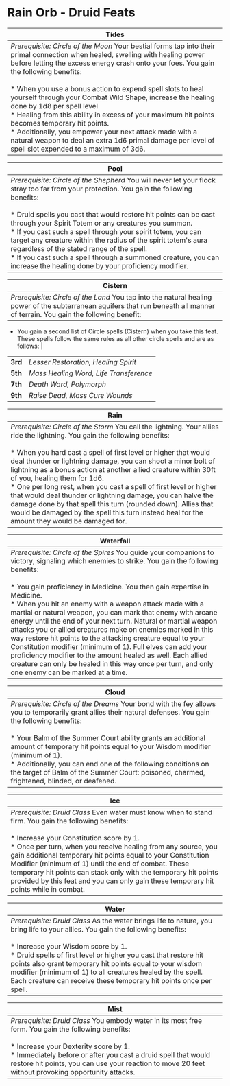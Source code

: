 Rain Orb - Druid Feats
======================

| Tides |
| --- |
| _Prerequisite: Circle of the Moon_  Your bestial forms tap into their primal connection when healed, swelling with healing power before letting the excess energy crash onto your foes. You gain the following benefits:<br><br>* When you use a bonus action to expend spell slots to heal yourself through your Combat Wild Shape, increase the healing done by 1d8 per spell level<br>* Healing from this ability in excess of your maximum hit points becomes temporary hit points.<br>* Additionally, you empower your next attack made with a natural weapon to deal an extra 1d6 primal damage per level of spell slot expended to a maximum of 3d6. |

| Pool |
| --- |
| _Prerequisite: Circle of the Shepherd_  You will never let your flock stray too far from your protection. You gain the following benefits:<br><br>* Druid spells you cast that would restore hit points can be cast through your Spirit Totem or any creatures you summon.<br>* If you cast such a spell through your spirit totem, you can target any creature within the radius of the spirit totem's aura regardless of the stated range of the spell.<br>* If you cast such a spell through a summoned creature, you can increase the healing done by your proficiency modifier. |

| Cistern |
| --- |
| _Prerequisite: Circle of the Land_  You tap into the natural healing power of the subterranean aquifers that run beneath all manner of terrain. You gain the following benefit:

* You gain a second list of Circle spells (Cistern) when you take this feat. These spells follow the same rules as all other circle spells and are as follows: |

|     |     |
| --- | --- |
| **3rd** | _Lesser Restoration, Healing Spirit_ |
| **5th** | _Mass Healing Word, Life Transference_ |
| **7th** | _Death Ward, Polymorph_ |
| **9th** | _Raise Dead, Mass Cure Wounds_ |

| Rain |
| --- |
| _Prerequisite: Circle of the Storm_  You call the lightning. Your allies ride the lightning. You gain the following benefits:<br><br>* When you hard cast a spell of first level or higher that would deal thunder or lightning damage, you can shoot a minor bolt of lightning as a bonus action at another allied creature within 30ft of you, healing them for 1d6.<br>* One per long rest, when you cast a spell of first level or higher that would deal thunder or lightning damage, you can halve the damage done by that spell this turn (rounded down). Allies that would be damaged by the spell this turn instead heal for the amount they would be damaged for. |

| Waterfall |
| --- |
| _Prerequisite: Circle of the Spires_  You guide your companions to victory, signaling which enemies to strike. You gain the following benefits:<br><br>* You gain proficiency in Medicine. You then gain expertise in Medicine.<br>* When you hit an enemy with a weapon attack made with a martial or natural weapon, you can mark that enemy with arcane energy until the end of your next turn. Natural or martial weapon attacks you or allied creatures make on enemies marked in this way restore hit points to the attacking creature equal to your Constitution modifier (minimum of 1). Full elves can add your proficiency modifier to the amount healed as well. Each allied creature can only be healed in this way once per turn, and only one enemy can be marked at a time. |

| Cloud |
| --- |
| _Prerequisite: Circle of the Dreams_  Your bond with the fey allows you to temporarily grant allies their natural defenses. You gain the following benefits:<br><br>* Your Balm of the Summer Court ability grants an additional amount of temporary hit points equal to your Wisdom modifier (minimum of 1).<br>* Additionally, you can end one of the following conditions on the target of Balm of the Summer Court: poisoned, charmed, frightened, blinded, or deafened. |

| Ice |
| --- |
| _Prerequisite: Druid Class_  Even water must know when to stand firm. You gain the following benefits:<br><br>* Increase your Constitution score by 1.<br>* Once per turn, when you receive healing from any source, you gain additional temporary hit points equal to your Constitution Modifier (minimum of 1) until the end of combat. These temporary hit points can stack only with the temporary hit points provided by this feat and you can only gain these temporary hit points while in combat. |

| Water |
| --- |
| _Prerequisite: Druid Class_  As the water brings life to nature, you bring life to your allies. You gain the following benefits:<br><br>* Increase your Wisdom score by 1.<br>* Druid spells of first level or higher you cast that restore hit points also grant temporary hit points equal to your wisdom modifier (minimum of 1) to all creatures healed by the spell. Each creature can receive these temporary hit points once per spell. |

| Mist |
| --- |
| _Prerequisite: Druid Class_  You embody water in its most free form. You gain the following benefits:<br><br>* Increase your Dexterity score by 1.<br>* Immediately before or after you cast a druid spell that would restore hit points, you can use your reaction to move 20 feet without provoking opportunity attacks. |

